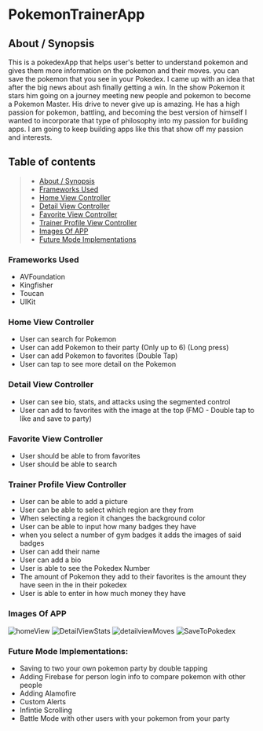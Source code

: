 # PokemonTrainerApp

## About / Synopsis

This is a pokedexApp that helps user's better to understand pokemon and gives them more information on the pokemon and their moves. you can save the pokemon that you see in your Pokedex. I came up with an idea that after the big news about ash finally getting a win. In the show Pokemon it stars him going on a journey meeting new people and pokemon to become a Pokemon Master. His drive to never give up is amazing. He has a high passion for pokemon, battling, and becoming the best version of himself I wanted to incorporate that type of philosophy into my passion for building apps. I am going to keep building apps like this that show off my passion and interests.


## Table of contents

>   * [About / Synopsis](#about-synopsis)
>   * [Frameworks Used](#Frameworks-Used)
>   * [Home View Controller](#Home-View-Controller)
>   * [Detail View Controller](#Detail-View-Controller)
>   * [Favorite View Controller](#Favorite-View-Controller)
>   * [Trainer Profile View Controller](#Trainer-Profile-View-Controller)
>   * [Images Of APP](#Images-Of-APP)
>   * [Future Mode Implementations](#Future_Mode-Implementations)

### Frameworks Used
  * AVFoundation
  * Kingfisher 
  * Toucan
  * UIKit

### Home View Controller
  * User can search for Pokemon
  * User can add Pokemon to their party (Only up to 6) (Long press)
  * User can add Pokemon to favorites (Double Tap)
  * User can tap to see more detail on the Pokemon 
  
### Detail View Controller
  * User can see bio, stats, and attacks using the segmented control
  * User can add to favorites with the image at the top (FMO - Double tap to like and save to party)

### Favorite View Controller
  * User should be able to from favorites 
  * User should be able to search 
 
### Trainer Profile View Controller
  * User can be able to add a picture 
  * User can be able to select which region are they from 
  * When selecting a region it changes the background color 
  * User can be able to input how many badges they have 
  * when you select a number of gym badges it adds the images of said badges  
  * User can add their name  
  * User can add a bio 
  * User is able to see the Pokedex Number
  * The amount of Pokemon they add to their favorites is the amount they have seen in the in their pokedex
  * User is able to enter in how much money they have 
  ### Images Of APP
![homeView](https://user-images.githubusercontent.com/43886009/65877855-a79a9b80-e35a-11e9-93ef-b0415d2ad537.png)
![DetailViewStats](https://user-images.githubusercontent.com/43886009/65877861-ab2e2280-e35a-11e9-8a0f-ff08bcd1bf60.png)
![detailviewMoves](https://user-images.githubusercontent.com/43886009/65877867-af5a4000-e35a-11e9-8936-672b151b6525.png)
![SaveToPokedex](https://user-images.githubusercontent.com/43886009/65877875-b1bc9a00-e35a-11e9-8b80-3d6b689c6aee.png)

### Future Mode Implementations: 
 * Saving to two your own pokemon party by double tapping 
 * Adding Firebase for person login info to compare pokemon with other people
 * Adding Alamofire
 * Custom Alerts 
 * Infintie Scrolling 
 * Battle Mode with other users with your pokemon from your party
